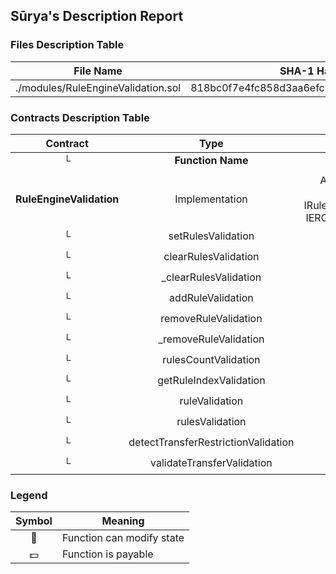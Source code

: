 ## Sūrya's Description Report

### Files Description Table


|  File Name  |  SHA-1 Hash  |
|-------------|--------------|
| ./modules/RuleEngineValidation.sol | 818bc0f7e4fc858d3aa6efc76811268aa81bd3ee |


### Contracts Description Table


|  Contract  |         Type        |       Bases      |                  |                 |
|:----------:|:-------------------:|:----------------:|:----------------:|:---------------:|
|     └      |  **Function Name**  |  **Visibility**  |  **Mutability**  |  **Modifiers**  |
||||||
| **RuleEngineValidation** | Implementation | AccessControl, RuleInternal, IRuleEngineValidation, IERC1404EnumCode |||
| └ | setRulesValidation | Public ❗️ | 🛑  | onlyRole |
| └ | clearRulesValidation | Public ❗️ | 🛑  | onlyRole |
| └ | _clearRulesValidation | Internal 🔒 | 🛑  | |
| └ | addRuleValidation | Public ❗️ | 🛑  | onlyRole |
| └ | removeRuleValidation | Public ❗️ | 🛑  | onlyRole |
| └ | _removeRuleValidation | Internal 🔒 | 🛑  | |
| └ | rulesCountValidation | External ❗️ |   |NO❗️ |
| └ | getRuleIndexValidation | External ❗️ |   |NO❗️ |
| └ | ruleValidation | External ❗️ |   |NO❗️ |
| └ | rulesValidation | External ❗️ |   |NO❗️ |
| └ | detectTransferRestrictionValidation | Public ❗️ |   |NO❗️ |
| └ | validateTransferValidation | Public ❗️ |   |NO❗️ |


### Legend

|  Symbol  |  Meaning  |
|:--------:|-----------|
|    🛑    | Function can modify state |
|    💵    | Function is payable |
